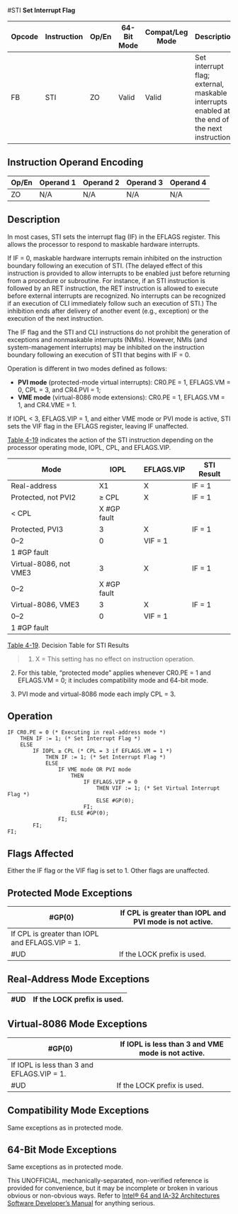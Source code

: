 #STI
**Set Interrupt Flag**

| Opcode | Instruction | Op/En | 64-Bit Mode | Compat/Leg Mode | Description                                                                                   |
| ------ | ----------- | ----- | ----------- | --------------- | --------------------------------------------------------------------------------------------- |
| FB     | STI         | ZO    | Valid       | Valid           | Set interrupt flag; external, maskable interrupts enabled at the end of the next instruction. |

## Instruction Operand Encoding

| Op/En | Operand 1 | Operand 2 | Operand 3 | Operand 4 |
| ----- | --------- | --------- | --------- | --------- |
| ZO    | N/A       | N/A       | N/A       | N/A       |

## Description

In most cases, STI sets the interrupt flag (IF) in the EFLAGS register. This allows the processor to respond to maskable hardware interrupts.

If IF = 0, maskable hardware interrupts remain inhibited on the instruction boundary following an execution of STI. (The delayed effect of this instruction is provided to allow interrupts to be enabled just before returning from a procedure or subroutine. For instance, if an STI instruction is followed by an RET instruction, the RET instruction is allowed to execute before external interrupts are recognized. No interrupts can be recognized if an execution of CLI immediately follow such an execution of STI.) The inhibition ends after delivery of another event (e.g., exception) or the execution of the next instruction.

The IF flag and the STI and CLI instructions do not prohibit the generation of exceptions and nonmaskable interrupts (NMIs). However, NMIs (and system-management interrupts) may be inhibited on the instruction boundary following an execution of STI that begins with IF = 0.

Operation is different in two modes defined as follows:

- **PVI mode** (protected-mode virtual interrupts): CR0.PE = 1, EFLAGS.VM = 0, CPL = 3, and CR4.PVI = 1;
- **VME mode** (virtual-8086 mode extensions): CR0.PE = 1, EFLAGS.VM = 1, and CR4.VME = 1.

If IOPL < 3, EFLAGS.VIP = 1, and either VME mode or PVI mode is active, STI sets the VIF flag in the EFLAGS register, leaving IF unaffected.

[Table 4-19](/x86/sti#tbl-4-19) indicates the action of the STI instruction depending on the processor operating mode, IOPL, CPL, and EFLAGS.VIP.

| Mode                   | IOPL             | EFLAGS.VIP | STI Result |
| ---------------------- | ---------------- | ---------- | ---------- |
| Real-address           | X1               | X          | IF = 1     |
| Protected, not PVI2    | ≥ CPL            | X          | IF = 1     |
| < CPL                  | X \#​​​​GP fault |
| Protected, PVI3        | 3                | X          | IF = 1     |
| 0–2                    | 0                | VIF = 1    |
| 1 \#​​​​GP fault       |
| Virtual-8086, not VME3 | 3                | X          | IF = 1     |
| 0–2                    | X \#​​​​GP fault |
| Virtual-8086, VME3     | 3                | X          | IF = 1     |
| 0–2                    | 0                | VIF = 1    |
| 1 \#​​​​GP fault       |

[Table 4-19](/x86/sti#tbl-4-19). Decision Table for STI Results

> 1. X = This setting has no effect on instruction operation.

2. For this table, “protected mode” applies whenever CR0.PE = 1 and EFLAGS.VM = 0; it includes compatibility mode and 64-bit mode.

3. PVI mode and virtual-8086 mode each imply CPL = 3.

## Operation

```
IF CR0.PE = 0 (* Executing in real-address mode *)
    THEN IF := 1; (* Set Interrupt Flag *)
    ELSE
        IF IOPL ≥ CPL (* CPL = 3 if EFLAGS.VM = 1 *)
            THEN IF := 1; (* Set Interrupt Flag *)
            ELSE
                IF VME mode OR PVI mode
                    THEN
                        IF EFLAGS.VIP = 0
                            THEN VIF := 1; (* Set Virtual Interrupt Flag *)
                            ELSE #​​​​GP(0);
                        FI;
                    ELSE #​​​​GP(0);
                FI;
        FI;
FI;

```

## Flags Affected

Either the IF flag or the VIF flag is set to 1. Other flags are unaffected.

## Protected Mode Exceptions

| \#​​​​GP(0)                                     | If CPL is greater than IOPL and PVI mode is not active. |
| ----------------------------------------------- | ------------------------------------------------------- |
| If CPL is greater than IOPL and EFLAGS.VIP = 1. |
| #​​​UD                                          | If the LOCK prefix is used.                             |

## Real-Address Mode Exceptions

| #​​​UD | If the LOCK prefix is used. |
| ------ | --------------------------- |

## Virtual-8086 Mode Exceptions

| \#​​​​GP(0)                                | If IOPL is less than 3 and VME mode is not active. |
| ------------------------------------------ | -------------------------------------------------- |
| If IOPL is less than 3 and EFLAGS.VIP = 1. |
| #​​​UD                                     | If the LOCK prefix is used.                        |

## Compatibility Mode Exceptions

Same exceptions as in protected mode.

## 64-Bit Mode Exceptions

Same exceptions as in protected mode.

This UNOFFICIAL, mechanically-separated, non-verified reference is provided for convenience, but it may be
incomplete or broken in various obvious or non-obvious
ways. Refer to [Intel® 64 and IA-32 Architectures Software Developer’s Manual](https://software.intel.com/en-us/download/intel-64-and-ia-32-architectures-sdm-combined-volumes-1-2a-2b-2c-2d-3a-3b-3c-3d-and-4) for anything serious.
